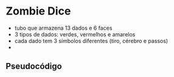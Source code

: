 # Zombie Dice

- tubo que armazena 13 dados e 6 faces
- 3 tipos de dados: verdes, vermelhos e amarelos
- cada dado tem 3 símbolos diferentes (tiro, cérebro e passos)
- 
## Pseudocódigo